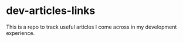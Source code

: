 # dev-articles-links

This is a repo to track useful articles I come across in my development experience. 